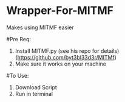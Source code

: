 # Wrapper-For-MITMF
Makes using MITMF easier

#Pre Req:
1. Install MITMF.py (see his repo for details)(https://github.com/byt3bl33d3r/MITMf)
2. Make sure it works on your machine

#To Use:
1. Download Script
2. Run in terminal

